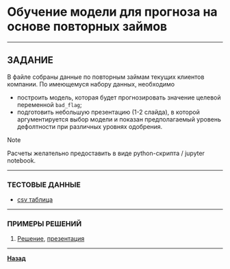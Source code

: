 # Обучение модели для прогноза на основе повторных займов

***

## ЗАДАНИЕ

В файле собраны данные по повторным займам текущих клиентов компании. По имеющемуся набору данных, необходимо
- построить модель, которая будет прогнозировать значение целевой переменной `bad_flag`;
- подготовить небольшую презентацию (1-2 слайда), в которой аргументируется выбор модели и показан предполагаемый уровень дефолтности при различных уровнях одобрения. 

> [!NOTE] 
> Расчеты желательно предоставить в виде python-скрипта / jupyter notebook.

***

### ТЕСТОВЫЕ ДАННЫЕ

- [csv таблица](revo_ds_test_task.csv)

***

### ПРИМЕРЫ РЕШЕНИЙ

1. [Решение](solution_example.ipynb), [презентация](pres_example.pptx)
***

**[Назад](/ml/README.md)**